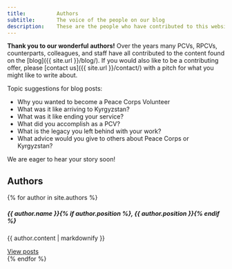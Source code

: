 ```yaml
---
title: 			Authors
subtitle:		The voice of the people on our blog
description:	These are the people who have contributed to this website's content.
---
```



**Thank you to our wonderful authors!** Over the years many PCVs, RPCVs, counterparts, colleagues, and staff have all contributed to the content found on the [blog]({{ site.url }}/blog/). If you would also like to be a contributing offer, please [contact us]({{ site.url }}/contact/) with a pitch for what you might like to write about. 

Topic suggestions for blog posts: 
- Why you wanted to become a Peace Corps Volunteer
- What was it like arriving to Kyrgyzstan? 
- What was it like ending your service? 
- What did you accomplish as a PCV?
- What is the legacy you left behind with your work? 
- What advice would you give to others about Peace Corps or Kyrgyzstan?

We are eager to hear your story soon!

## Authors

<div class="row row-cols-1 row-cols-md-2">
{% for author in site.authors %}
  <div class="col-sm-6">
    <div class="card mb-3">
      <div class="card-body">
        <h5 class="card-title">{{ author.name }}{% if author.position %}, {{ author.position }}{% endif %}</h5>
        <p class="card-text">{{ author.content | markdownify }}</p>
        <a href="{{ site.url }}/authors/{{ author.short_name }}" class="btn btn-primary">View posts</a>
      </div>
    </div>
  </div>
{% endfor %}
</div>